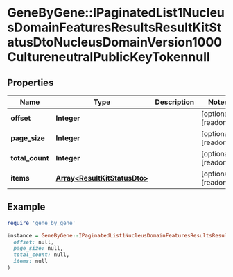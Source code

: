 # GeneByGene::IPaginatedList1NucleusDomainFeaturesResultsResultKitStatusDtoNucleusDomainVersion1000CultureneutralPublicKeyTokennull

## Properties

| Name | Type | Description | Notes |
| ---- | ---- | ----------- | ----- |
| **offset** | **Integer** |  | [optional][readonly] |
| **page_size** | **Integer** |  | [optional][readonly] |
| **total_count** | **Integer** |  | [optional][readonly] |
| **items** | [**Array&lt;ResultKitStatusDto&gt;**](ResultKitStatusDto.md) |  | [optional][readonly] |

## Example

```ruby
require 'gene_by_gene'

instance = GeneByGene::IPaginatedList1NucleusDomainFeaturesResultsResultKitStatusDtoNucleusDomainVersion1000CultureneutralPublicKeyTokennull.new(
  offset: null,
  page_size: null,
  total_count: null,
  items: null
)
```

